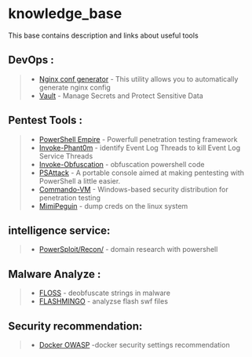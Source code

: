 # knowledge_base
This base contains description and links about useful tools

## DevOps :

> - [Nginx conf generator](https://github.com/valentinxxx/nginxconfig.io) - This utility allows you to automatically generate nginx config
> - [Vault](https://www.vaultproject.io/) - Manage Secrets and Protect Sensitive Data

## Pentest Tools :

> - [PowerShell Empire](https://github.com/EmpireProject/Empire) - Powerfull penetration testing framework
> - [Invoke-Phant0m](https://github.com/hlldz/Invoke-Phant0m) - identify Event Log Threads to kill Event Log Service Threads
> - [Invoke-Obfuscation](https://github.com/danielbohannon/Invoke-Obfuscation) - obfuscation powershell code
> - [PSAttack](https://github.com/jaredhaight/PSAttack) - A portable console aimed at making pentesting with PowerShell a little easier.
> - [Commando-VM](https://github.com/fireeye/commando-vm) - Windows-based security distribution for penetration testing
> - [MimiPeguin](https://github.com/huntergregal/mimipenguin) - dump creds on the linux system


## intelligence service:

> - [PowerSploit/Recon/](https://github.com/PowerShellMafia/PowerSploit/tree/dev/Recon) - domain research with powershell


## Malware Analyze :

> - [FLOSS](https://github.com/fireeye/flare-floss) - deobfuscate strings in malware
> - [FLASHMINGO](https://github.com/fireeye/flashmingo) - analyzse flash swf files

## Security recommendation:

> - [Docker OWASP](https://github.com/OWASP/CheatSheetSeries/blob/master/cheatsheets/Docker_Security_Cheat_Sheet.md) -docker security settings recommendation
